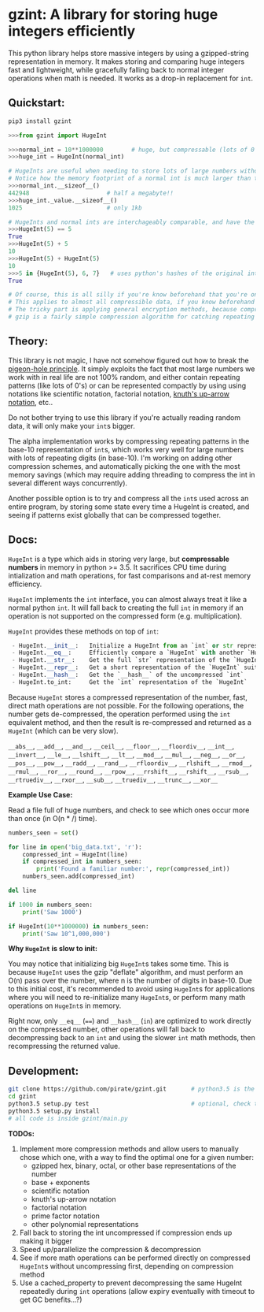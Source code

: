 # gzint: A library for storing huge integers efficiently


This python library helps store massive integers by using a gzipped-string representation in memory.
It makes storing and comparing huge integers fast and lightweight, while gracefully falling back to normal
integer operations when math is needed.  It works as a drop-in replacement for `int`.

## Quickstart:

```bash
pip3 install gzint
```

```python
>>>from gzint import HugeInt

>>>normal_int = 10**1000000        # huge, but compressable (lots of 0's)
>>>huge_int = HugeInt(normal_int)

# HugeInts are useful when needing to store lots of large numbers without running out of memory
# Notice how the memory footprint of a normal int is much larger than the equivalent HugeInt
>>>normal_int.__sizeof__()
442948                      # half a megabyte!!
>>>huge_int._value.__sizeof__()
1025                        # only 1kb

# HugeInts and normal ints are interchageably comparable, and have the same hashes
>>>HugeInt(5) == 5
True
>>>HugeInt(5) + 5
10
>>>HugeInt(5) + HugeInt(5)
10
>>>5 in {HugeInt(5), 6, 7}   # uses python's hashes of the original int for identity
True

# Of course, this is all silly if you're know beforehand that you're only storing 10**100000, you can just store the string '10**10^6' (57 bytes), and compute it later.
# This applies to almost all compressible data, if you know beforehand what you're storing, picking the perfect compression method is easy.
# The tricky part is applying general encryption methods, because compression is expensive and it's not worth the CPU cost of trying methods sequentially until you find the right one.
# gzip is a fairly simple compression algorithm for catching repeating data, I'm also planning on testing JPEG-style fft compression.
```

## Theory:

This library is not magic, I have not somehow figured out how to break the [pigeon-hole principle](https://en.wikipedia.org/wiki/Pigeonhole_principle).
It simply exploits the fact that most large numbers we work with in real life are not 100% random, and
either contain repeating patterns (like lots of 0's) or can be represented compactly by using using notations like
scientific notation, factorial notation, [knuth's up-arrow notation](https://en.wikipedia.org/wiki/Knuth%27s_up-arrow_notation), etc..

Do not bother trying to use this library if you're actually reading random data,
it will only make your `int`s bigger.

The alpha implementation works by compressing repeating patterns in the base-10 representation of `int`s,
which works very well for large numbers with lots of repeating digits (in base-10).  I'm working on
adding other compression schemes, and automatically picking the one with the most memory savings (which may
require adding threading to compress the int in several different ways concurrently).

Another possible option is to try and compress all the `int`s used across an entire program, by storing some state
every time a HugeInt is created, and seeing if patterns exist globally that can be compressed together.

## Docs:

`HugeInt` is a type which aids in storing very large, but **compressable numbers** in memory in python >= 3.5.
It sacrifices CPU time during intialization and math operations, for fast comparisons and at-rest memory efficiency.

`HugeInt` implements the `int` interface, you can almost always treat it like a normal python `int`.
It will fall back to creating the full `int` in memory if an operation is not supported on the compressed form (e.g. multiplication).

`HugeInt` provides these methods on top of `int`:

```python
 - HugeInt.__init__:   Initialize a HugeInt from an `int` or str representation
 - HugeInt.__eq__:     Efficiently compare a `HugeInt` with another `HugeInt` or `int`
 - HugeInt.__str__:    Get the full `str` representation of the `HugeInt`
 - HugeInt.__repr__:   Get a short representation of the `HugeInt` suitable for console display
 - HugeInt.__hash__:   Get the `__hash__` of the uncompressed `int`
 - HugeInt.to_int:     Get the `int` representation of the `HugeInt`
```

Because `HugeInt` stores a compressed representation of the number, fast, direct math operations are not possible.
For the following operations, the number gets de-compressed, the operation performed using the `int`
equivalent method, and then the result is re-compressed and returned as a `HugeInt` (which can be very slow).

`__abs__`, `__add__`, `__and__`, `__ceil__`, `__floor__`, `__floordiv__`, `__int__`, `__invert__`, `__le__`, `__lshift__`, `__lt__`, `__mod__`, `__mul__`, `__neg__`, `__or__`, `__pos__`, `__pow__`, `__radd__`, `__rand__`, `__rfloordiv__`, `__rlshift__`, `__rmod__`, `__rmul__`, `__ror__`, `__round__`, `__rpow__`, `__rrshift__`, `__rshift__`, `__rsub__`, `__rtruediv__`, `__rxor__`, `__sub__`, `__truediv__`, `__trunc__`, `__xor__`

**Example Use Case:**

Read a file full of huge numbers, and check to see which ones occur more than once (in O(n * /) time).

```python
numbers_seen = set()

for line in open('big_data.txt', 'r'):
    compressed_int = HugeInt(line)
    if compressed_int in numbers_seen:
        print('Found a familiar number:', repr(compressed_int))
    numbers_seen.add(compressed_int)

del line

if 1000 in numbers_seen:
    print('Saw 1000')

if HugeInt(10**1000000) in numbers_seen:
    print('Saw 10^1,000,000')
```

**Why `HugeInt` is slow to init:**

You may notice that initializing big `HugeInt`s takes some time.  This is because `HugeInt` uses
the gzip "deflate" algorithm, and must perform an O(n) pass over the number, where n is the number of digits in base-10.
Due to this initial cost, it's recommended to avoid using `HugeInt`s for applications where you will need to re-initialize
many `HugeInt`s, or perform many math operations on `HugeInt`s in memory.

Right now, only `__eq__` (`==`) and `__hash__` (`in`) are optimized to work directly on the compressed number,
other operations will fall back to decompressing back to an `int` and using the slower `int` math methods,
then recompressing the returned value.

## Development:

```bash
git clone https://github.com/pirate/gzint.git       # python3.5 is the only dependency (brew install python3)
cd gzint
python3.5 setup.py test                             # optional, check that tests are passing
python3.5 setup.py install
# all code is inside gzint/main.py
```

**TODOs:**

 1. Implement more compression methods and allow users to manually chose which one, with a way to find the optimal one for a given number:
    - gzipped hex, binary, octal, or other base representations of the number
    - base + exponents
    - scientific notation
    - knuth's up-arrow notation
    - factorial notation
    - prime factor notation
    - other polynomial representations
 2. Fall back to storing the int uncompressed if compression ends up making it bigger
 3. Speed up/parallelize the compression & decompression
 4. See if more math operations can be performed directly on compressed `HugeInt`s without uncompressing first, depending on compression method
 5. Use a cached_property to prevent decompressing the same HugeInt repeatedly during `int` operations (allow expiry eventually with timeout to get GC benefits...?)
